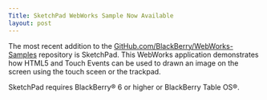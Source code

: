 ```yaml
---
Title: SketchPad WebWorks Sample Now Available
layout: post
---
```


The most recent addition to the [GitHub.com/BlackBerry/WebWorks-Samples](http://github.com/blackberry/WebWorks-Samples) 
repository is SketchPad.  This WebWorks application demonstrates how HTML5 and Touch Events can be used to drawn an image on the screen using the touch sceen or the trackpad.

SketchPad requires BlackBerry&reg; 6 or higher or BlackBerry Table OS&reg;. 
